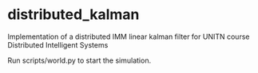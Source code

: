 # distributed_kalman
Implementation of a distributed IMM linear kalman filter for UNITN course Distributed Intelligent Systems

Run scripts/world.py to start the simulation.
